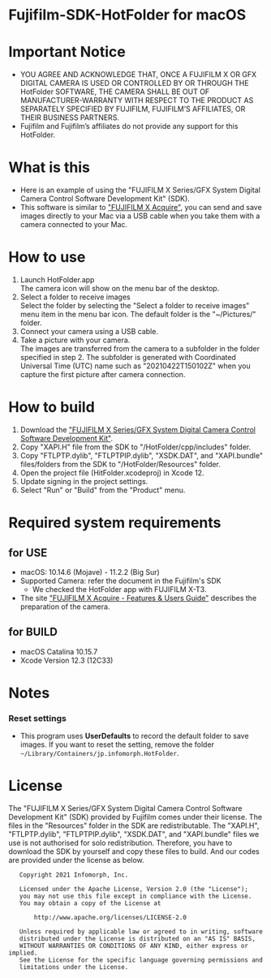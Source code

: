 # Fujifilm-SDK-HotFolder for macOS

# Important Notice
* YOU AGREE AND ACKNOWLEDGE THAT, ONCE A FUJIFILM X OR GFX DIGITAL CAMERA IS USED OR CONTROLLED BY OR THROUGH THE HotFolder SOFTWARE, THE CAMERA SHALL BE OUT OF MANUFACTURER-WARRANTY WITH RESPECT TO THE PRODUCT AS SEPARATELY SPECIFIED BY FUJIFILM, FUJIFILM’S AFFILIATES, OR THEIR BUSINESS PARTNERS.
* Fujifilm and Fujifilm’s affiliates do not provide any support for this HotFolder.

# What is this
* Here is an example of using the "FUJIFILM X Series/GFX System Digital Camera Control Software Development Kit" (SDK).
* This software is similar to ["FUJIFILM X Acquire"](https://fujifilm-x.com/en-us/support/download/software/x-acquire/), you can send and save images directly to your Mac via a USB cable when you take them with a camera connected to your Mac.

# How to use
1. Launch HotFolder.app  
   The camera icon will show on the menu bar of the desktop.
2. Select a folder to receive images  
   Select the folder by selecting the "Select a folder to receive images" menu item in the menu bar icon. The default folder is the "~/Pictures/" folder.
4. Connect your camera using a USB cable.
5. Take a picture with your camera.  
   The images are transferred from the camera to a subfolder in the folder specified in step 2. The subfolder is generated with Coordinated Universal Time (UTC) name such as "20210422T150102Z" when you capture the first picture after camera connection.

# How to build
1. Download the ["FUJIFILM X Series/GFX System Digital Camera Control Software Development Kit"](https://fujifilm-x.com/special/camera-control-sdk/).
2. Copy "XAPI.H" file from the SDK to "/HotFolder/cpp/includes" folder.
3. Copy "FTLPTP.dylib", "FTLPTPIP.dylib", "XSDK.DAT", and "XAPI.bundle" files/folders from the SDK to "/HotFolder/Resources" folder.
4. Open the project file (HitFolder.xcodeproj) in Xcode 12.
5. Update signing in the project settings.
6. Select "Run" or "Build" from the "Product" menu.

# Required system requirements
## for USE
* macOS: 10.14.6 (Mojave) - 11.2.2 (Big Sur)
* Supported Camera: refer the document in the Fujifilm's SDK
  * We checked the HotFolder app with FUJIFILM X-T3.
* The site ["FUJIFILM X Acquire - Features & Users Guide"](https://fujifilm-x.com/en-us/stories/fujifilm-x-acquire-features-users-guide/) describes the preparation of the camera.

## for BUILD
* macOS Catalina 10.15.7
* Xcode Version 12.3 (12C33)

# Notes
### Reset settings
* This program uses **UserDefaults** to record the default folder to save images. If you want to reset the setting, remove the folder `~/Library/Containers/jp.infomorph.HotFolder`.

# License

The "FUJIFILM X Series/GFX System Digital Camera Control Software Development Kit" (SDK) provided by Fujifilm comes under their license. The files in the "Resources" folder in the SDK are redistributable. The "XAPI.H", "FTLPTP.dylib", "FTLPTPIP.dylib", "XSDK.DAT", and "XAPI.bundle" files we use is not authorised for solo redistribution. Therefore, you have to download the SDK by yourself and copy these files to build.
And our codes are provided under the license as below.

```
   Copyright 2021 Infomorph, Inc.

   Licensed under the Apache License, Version 2.0 (the "License");
   you may not use this file except in compliance with the License.
   You may obtain a copy of the License at

       http://www.apache.org/licenses/LICENSE-2.0

   Unless required by applicable law or agreed to in writing, software
   distributed under the License is distributed on an "AS IS" BASIS,
   WITHOUT WARRANTIES OR CONDITIONS OF ANY KIND, either express or implied.
   See the License for the specific language governing permissions and
   limitations under the License.
```

